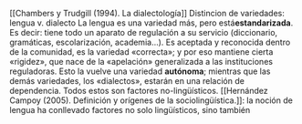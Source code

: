 [[Chambers y Trudgill (1994). La dialectología]]
Distincion de variedades: lengua v. dialecto
La lengua es una variedad más, pero está**estandarizada**. Es decir: tiene todo un aparato de regulación a su servicio (diccionario, gramáticas, escolarización, academia…). Es aceptada y reconocida dentro de la comunidad, es la variedad «correcta»; y por eso mantiene cierta «rigidez», que nace de la «apelación» generalizada a las instituciones reguladoras. 
Esto la vuelve una variedad **autónoma**; mientras que las demás variedades, los «dialectos», estarán en una relación de dependencia. 
Todos estos son factores no-lingüísticos.
[[Hernández Campoy (2005). Definición y orígenes de la sociolingüística.]]: la noción de lengua ha conllevado factores no solo lingüísticos, sino también 